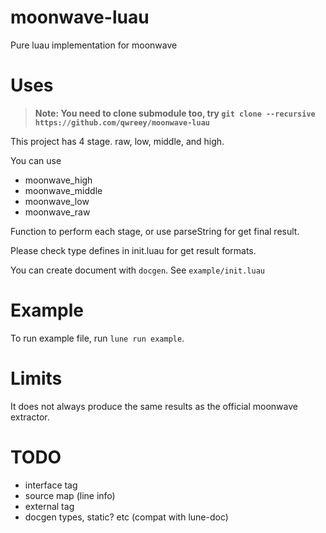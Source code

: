 
# moonwave-luau

Pure luau implementation for moonwave

# Uses

> **Note: You need to clone submodule too, try `git clone --recursive https://github.com/qwreey/moonwave-luau`**

This project has 4 stage. raw, low, middle, and high.

You can use

- moonwave_high
- moonwave_middle
- moonwave_low
- moonwave_raw

Function to perform each stage, or use parseString for get final result.

Please check type defines in init.luau for get result formats.

You can create document with `docgen`. See `example/init.luau`

# Example

To run example file, run `lune run example`.

# Limits

It does not always produce the same results as the official moonwave extractor.

# TODO

- interface tag
- source map (line info)
- external tag
- docgen types, static? etc (compat with lune-doc)
